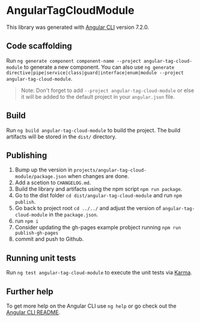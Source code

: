 # AngularTagCloudModule

This library was generated with [Angular CLI](https://github.com/angular/angular-cli) version 7.2.0.

## Code scaffolding

Run `ng generate component component-name --project angular-tag-cloud-module` to generate a new component. You can also use `ng generate directive|pipe|service|class|guard|interface|enum|module --project angular-tag-cloud-module`.
> Note: Don't forget to add `--project angular-tag-cloud-module` or else it will be added to the default project in your `angular.json` file. 

## Build

Run `ng build angular-tag-cloud-module` to build the project. The build artifacts will be stored in the `dist/` directory.

## Publishing

1. Bump up the version in `projects/angular-tag-cloud-module/package.json` when changes are done.
2. Add a scetion to `CHANGELOG.md`.
3. Build the library and artifacts using the npm script `npm run package`.
4. Go to the dist folder `cd dist/angular-tag-cloud-module` and run `npm publish`.
5. Go back to project root `cd ../../` and adjust the version of `angular-tag-cloud-module` in the `package.json`.
6. run `npm i`
7. Consider updating the gh-pages example probject running `npm run publish-gh-pages`
8. commit and push to Github.

## Running unit tests

Run `ng test angular-tag-cloud-module` to execute the unit tests via [Karma](https://karma-runner.github.io).

## Further help

To get more help on the Angular CLI use `ng help` or go check out the [Angular CLI README](https://github.com/angular/angular-cli/blob/master/README.md).
